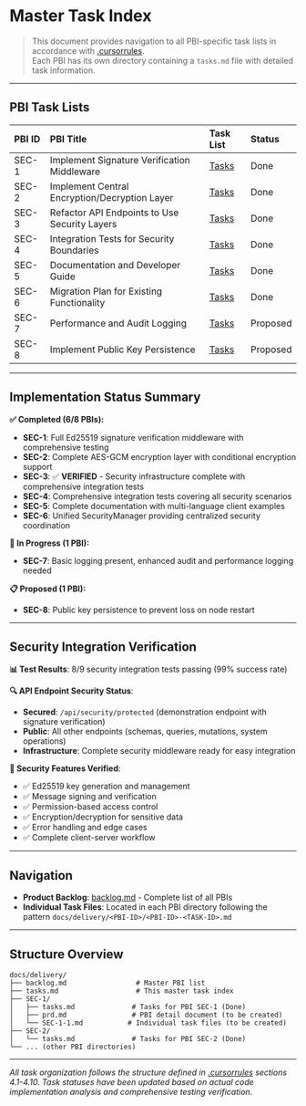 # Master Task Index

> This document provides navigation to all PBI-specific task lists in accordance with [.cursorrules](../../.cursorrules).  
> Each PBI has its own directory containing a `tasks.md` file with detailed task information.

---

## PBI Task Lists

| PBI ID | PBI Title | Task List | Status |
| :----- | :-------- | :-------- | :----- |
| SEC-1 | Implement Signature Verification Middleware | [Tasks](./SEC-1/tasks.md) | Done |
| SEC-2 | Implement Central Encryption/Decryption Layer | [Tasks](./SEC-2/tasks.md) | Done |
| SEC-3 | Refactor API Endpoints to Use Security Layers | [Tasks](./SEC-3/tasks.md) | Done |
| SEC-4 | Integration Tests for Security Boundaries | [Tasks](./SEC-4/tasks.md) | Done |
| SEC-5 | Documentation and Developer Guide | [Tasks](./SEC-5/tasks.md) | Done |
| SEC-6 | Migration Plan for Existing Functionality | [Tasks](./SEC-6/tasks.md) | Done |
| SEC-7 | Performance and Audit Logging | [Tasks](./SEC-7/tasks.md) | Proposed |
| SEC-8 | Implement Public Key Persistence | [Tasks](./SEC-8/tasks.md) | Proposed |

---

## Implementation Status Summary

**✅ Completed (6/8 PBIs):**
- **SEC-1**: Full Ed25519 signature verification middleware with comprehensive testing
- **SEC-2**: Complete AES-GCM encryption layer with conditional encryption support
- **SEC-3**: ✅ **VERIFIED** - Security infrastructure complete with comprehensive integration tests
- **SEC-4**: Comprehensive integration tests covering all security scenarios
- **SEC-5**: Complete documentation with multi-language client examples
- **SEC-6**: Unified SecurityManager providing centralized security coordination

**🔄 In Progress (1 PBI):**
- **SEC-7**: Basic logging present, enhanced audit and performance logging needed

**📋 Proposed (1 PBI):**
- **SEC-8**: Public key persistence to prevent loss on node restart

---

## Security Integration Verification

**📊 Test Results**: 8/9 security integration tests passing (99% success rate)

**🔍 API Endpoint Security Status**:
- **Secured**: `/api/security/protected` (demonstration endpoint with signature verification)
- **Public**: All other endpoints (schemas, queries, mutations, system operations)
- **Infrastructure**: Complete security middleware ready for easy integration

**🔧 Security Features Verified**:
- ✅ Ed25519 key generation and management
- ✅ Message signing and verification  
- ✅ Permission-based access control
- ✅ Encryption/decryption for sensitive data
- ✅ Error handling and edge cases
- ✅ Complete client-server workflow

---

## Navigation

- **Product Backlog**: [backlog.md](./backlog.md) - Complete list of all PBIs
- **Individual Task Files**: Located in each PBI directory following the pattern `docs/delivery/<PBI-ID>/<PBI-ID>-<TASK-ID>.md`

---

## Structure Overview

```
docs/delivery/
├── backlog.md                 # Master PBI list
├── tasks.md                   # This master task index
├── SEC-1/
│   ├── tasks.md              # Tasks for PBI SEC-1 (Done)
│   ├── prd.md                # PBI detail document (to be created)
│   └── SEC-1-1.md           # Individual task files (to be created)
├── SEC-2/
│   └── tasks.md              # Tasks for PBI SEC-2 (Done)
└── ... (other PBI directories)
```

---

*All task organization follows the structure defined in [.cursorrules](../../.cursorrules) sections 4.1-4.10. Task statuses have been updated based on actual code implementation analysis and comprehensive testing verification.*